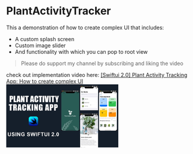 # PlantActivityTracker
This a demonstration of how to create complex UI that includes:
- A custom splash screen
- Custom image slider
- And functionality with which you can pop to root view

> Please do support my channel by subscribing and liking the video

check out implementation video here: [[Swiftui 2.0] Plant Activity Tracking App: How to create complex UI](https://youtu.be/HXyTgPSjOwM)</br>
<img src="https://github.com/usmanmukhtar/PlantActivityTracker/blob/master/maxresdefault.jpg" width="300">
